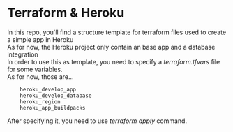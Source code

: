 # Terraform & Heroku

In this repo, you'll find a structure template for terraform files used to create a simple app in Heroku
<br>
As for now, the Heroku project only contain an base app and a database integration
<br>
In order to use this as template, you need to specify a <i>terraform.tfvars</i> file for some variables. 
<br>
As for now, those are...
<br>
```
    heroku_develop_app
    heroku_develop_database
    heroku_region
    heroku_app_buildpacks
```
After specifying it, you need to use <i>terraform apply </i> command.
